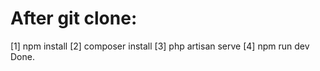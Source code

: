 # After git clone:
[1] npm install
[2] composer install
[3] php artisan serve
[4] npm run dev
Done.
